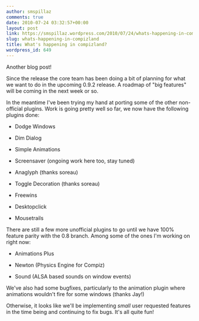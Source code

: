 ```yaml
---
author: smspillaz
comments: true
date: 2010-07-24 03:32:57+00:00
layout: post
link: https://smspillaz.wordpress.com/2010/07/24/whats-happening-in-compizland/
slug: whats-happening-in-compizland
title: What's happening in compizland?
wordpress_id: 649
---
```


Another blog post!

Since the release the core team has been doing a bit of planning for what we want to do in the upcoming 0.9.2 release. A roadmap of "big features" will be coming in the next week or so.

In the meantime I've been trying my hand at porting some of the other non-official plugins. Work is going pretty well so far, we now have the following plugins done:



	
  * Dodge Windows

	
  * Dim Dialog

	
  * Simple Animations

	
  * Screensaver (ongoing work here too, stay tuned)

	
  * Anaglyph (thanks soreau)

	
  * Toggle Decoration (thanks soreau)

	
  * Freewins

	
  * Desktopclick

	
  * Mousetrails


There are still a few more unofficial plugins to go until we have 100% feature parity with the 0.8 branch. Among some of the ones I'm working on right now:

	
  * Animations Plus

	
  * Newton (Physics Engine for Compiz)

	
  * Sound (ALSA based sounds on window events)


We've also had some bugfixes, particularly to the animation plugin where animations wouldn't fire for some windows (thanks Jay!)

Otherwise, it looks like we'll be implementing *small* user requested features in the time being and continuing to fix bugs. It's all quite fun!
